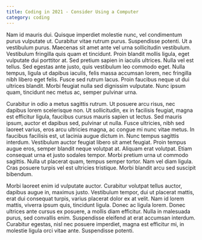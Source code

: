 ```yaml
---
title: Coding in 2021 - Consider Using a Computer
category: coding
---
```


Nam id mauris dui. Quisque imperdiet molestie nunc, vel condimentum purus vulputate ut. Curabitur vitae rutrum purus. Suspendisse potenti. Ut a vestibulum purus. Maecenas sit amet ante vel urna sollicitudin vestibulum. Vestibulum fringilla quis quam et tincidunt. Proin blandit mollis ligula, eget vulputate dui porttitor at. Sed pretium sapien in iaculis ultrices. Nulla vel est tellus. Sed egestas ante justo, quis vestibulum leo commodo eget. Nulla tempus, ligula ut dapibus iaculis, felis massa accumsan lorem, nec fringilla nibh libero eget felis. Fusce sed rutrum lacus. Proin faucibus neque ut dui ultrices blandit. Morbi feugiat nulla sed dignissim vulputate. Nunc ipsum quam, tincidunt nec metus ac, semper pulvinar urna.

Curabitur in odio a metus sagittis rutrum. Ut posuere arcu risus, nec dapibus lorem scelerisque non. Ut sollicitudin, ex in facilisis feugiat, magna est efficitur ligula, faucibus cursus mauris sapien ut lectus. Sed mauris ipsum, auctor et dapibus sed, pulvinar ut nulla. Fusce ultricies, nibh sed laoreet varius, eros arcu ultricies magna, ac congue mi nunc vitae metus. In faucibus facilisis est, ut lacinia augue dictum in. Nunc tempus sagittis interdum. Vestibulum auctor feugiat libero sit amet feugiat. Proin tempus augue eros, semper blandit neque volutpat at. Aliquam erat volutpat. Etiam consequat urna et justo sodales tempor. Morbi pretium urna ut commodo sagittis. Nulla ut placerat quam, tempus semper tortor. Nam vel diam ligula. Cras posuere turpis vel est ultricies tristique. Morbi blandit arcu sed suscipit bibendum.

Morbi laoreet enim id vulputate auctor. Curabitur volutpat tellus auctor, dapibus augue in, maximus justo. Vestibulum tempor, dui ut placerat mattis, erat dui consequat turpis, varius placerat dolor ex at velit. Nam id lorem mattis, viverra ipsum quis, tincidunt ligula. Donec ac ligula lorem. Donec ultrices ante cursus ex posuere, a mollis diam efficitur. Nulla in malesuada purus, sed convallis enim. Suspendisse eleifend at erat accumsan interdum. Curabitur egestas, nisl nec posuere imperdiet, magna est efficitur mi, in molestie ligula orci vitae ante. Suspendisse potenti.
